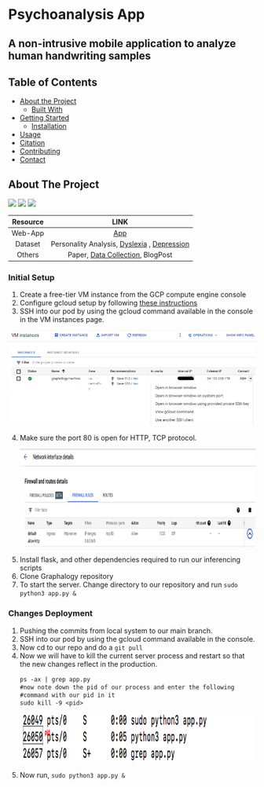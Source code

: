 # Psychoanalysis App
## A non-intrusive mobile application to analyze human handwriting samples

<!-- TABLE OF CONTENTS -->
## Table of Contents

* [About the Project](#about-the-project)
  * [Built With](#built-with)
* [Getting Started](#getting-started)
  * [Installation](#installation)
* [Usage](#usage)
* [Citation](#citation)
* [Contributing](#contributing)
* [Contact](#contact)



<!-- ABOUT THE PROJECT -->
## About The Project
![](https://img.shields.io/badge/Code-Python-informational?style=flat&logo=python&logoColor=white&color=2bbc8a)
![](https://img.shields.io/badge/Cloud-GCP-informational?style=flat&logo=cpp&logoColor=white&color=2bbc8a)
![](https://img.shields.io/badge/OS-Linux-informational?style=flat&logo=linux&logoColor=white&color=2bbc8a)

|         Resource    |       LINK       |
|:-------------------:|:----------------:|
|Web-App              |    [App](http://34.122.250.178/)     |
|Dataset           |    Personality Analysis, [Dyslexia](https://drive.google.com/drive/folders/1S895_SOM9YqAUS1mp1sKV-_JzzeXsau0?usp=sharing) , [Depression](https://drive.google.com/drive/folders/1MBF8T-XxV5X1jw8oAAElGBU-63hV-4oy?usp=sharing)|
|Others          |    Paper, [Data Collection](https://docs.google.com/document/d/1OT4qCCaR5KvNP0_dipuaWHn8UVHSaNOt6a9WKLfH7mU/edit?usp=sharing), BlogPost      |

### Initial Setup
1. Create a free-tier VM instance from the GCP compute engine console
2. Configure gcloud setup by following [these instructions](https://cloud.google.com/deployment-manager/docs/step-by-step-guide/installation-and-setup)
3. SSH into our pod by using the gcloud command available in the console in the VM instances page.

![alt-text-1](forReadme/sshCommand.png "ssh")

4. Make sure the port 80 is open for HTTP, TCP protocol.
   <p align="center">
    <img src="forReadme/network.png" alt="alt text"width="600" height="200">
    </p>
5. Install flask, and other dependencies required to run our inferencing scripts
6. Clone Graphalogy repository
7. To start the server. Change directory to our repository and run `sudo python3 app.py &`

### Changes Deployment  
1. Pushing the commits from local system to our main branch.  
2. SSH into our pod by using the gcloud command available in the console.
3. Now cd to our repo and do a `git pull`
4. Now we will have to kill the current server process and restart so that the new changes reflect in the production.
   ```
   ps -ax | grep app.py
   #now note down the pid of our process and enter the following
   #command with our pid in it
   sudo kill -9 <pid>
   ```
    <p align="center">
    <img src="forReadme/process.png" alt="alt text"width="700" height="100">
    </p>
5. Now run, `sudo python3 app.py &`
